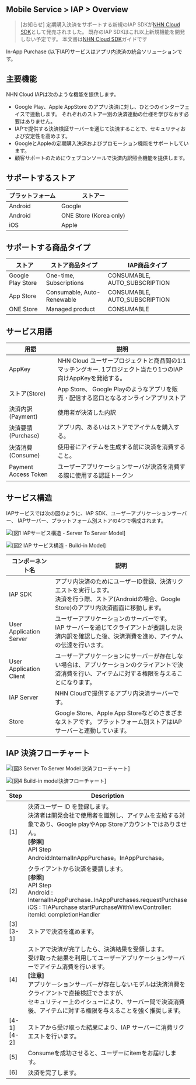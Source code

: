 ## Mobile Service > IAP > Overview

> [お知らせ]
> 定期購入決済をサポートする新規のIAP SDKが[NHN Cloud SDK](http://docs.toast.com/ja/TOAST/ja/toast-sdk/overview/)として発売されました。
> 既存のIAP SDKはこれ以上新規機能を開発しない予定です。
> 本文書は[NHN Cloud SDK](http://docs.toast.com/ja/TOAST/ja/toast-sdk/overview/)ガイドです


In-App Purchase (以下IAP)サービスはアプリ内決済の統合ソリューションです。


## 主要機能

NHN Cloud IAPは次のような機能を提供します。

* Google Play、Apple AppStore のアプリ決済に対し、ひとつのインターフェイスで連動します。
それぞれのストアー別の決済連動の仕様を学びなおす必要はありません。
* IAPで提供する決済検証サーバーを通じて決済することで、セキュリティおよび安定性を高めます。
* GoogleとAppleの定期購入決済およびプロモーション機能をサポートしています。
* 顧客サポートのためにウェブコンソールで決済内訳照会機能を提供します。

## サポートするストア

| プラットフォーム | ストアー |
| --- | --- |
| Android | Google |
| Android | ONE Store (Korea only)|
| iOS | Apple |

## サポートする商品タイプ

| ストア | ストア商品タイプ| IAP商品タイプ|    
|---|---|---|
| Google Play Store| One-time, Subscriptions | CONSUMABLE, AUTO_SUBSCRIPTION |
| App Store| Consumable, Auto-Renewable | CONSUMABLE, AUTO_SUBSCRIPTION |
| ONE Store|	Managed product | CONSUMABLE|

## サービス用語

| 用語 | 説明 |
| --- | --- |
| AppKey | NHN Cloud ユーザープロジェクトと商品間の1:1 マッチングキー. 1プロジェクト当たり1つのIAP向けAppKeyを発給する。 |
| ストア(Store) | App Store、 Google Playのようなアプリを販売・配信する窓口となるオンラインアプリストア |
| 決済内訳(Payment) | 使用者が決済した内訳 |
| 決済要請(Purchase) | アプリ内、あるいはストアでアイテムを購入する。 |
| 決済消費(Consume) | 使用者にアイテムを生成する前に決済を消費すること。 |
| Payment Access Token | ユーザーアプリケーションサーバが決済を消費する際に使用する認証トークン |

## サービス構造

IAPサービスでは次の図のように、IAP SDK、ユーザーアプリケーションサーバー、 IAPサーバー、プラットフォーム別ストアの4つで構成されます。

![[図1 IAPサービス構造 - Server To Server Model]](http://static.toastoven.net/prod_iap/iap_n_1.png)


![[図2 IAP サービス構造 - Build-in Model]](http://static.toastoven.net/prod_iap/iap_n_23.png)


| コンポーネント名 | 説明 |
| ----- | --- |
| IAP SDK | アプリ内決済のためにユーザーID登録、決済リクエストを実行します。 <br> 決済を行う際、ストア(Androidの場合、Google Store)のアプリ内決済画面に移動します。 |
| User Application Server | ユーザーアプリケーションのサーバーです。 <br> IAP サーバーを通じてクライアントが要請した決済内訳を確認した後、決済消費を進め、アイテムの伝達を行います。 |
| User Application Client | ユーザーアプリケーションにサーバーが存在しない場合は、アプリケーションのクライアントで決済消費を行い、アイテムに対する権限を与えることになります。 |
| IAP Server | NHN Cloudで提供するアプリ内決済サーバーです。|
| Store | Google Store、Apple App Storeなどのさまざまなストアです。 プラットフォーム別ストアはIAPサーバーと連動しています。 |


## IAP 決済フローチャート


![[図3 Server To Server Model 決済フローチャート]](http://static.toastoven.net/prod_iap/iap_n_28.png)


![[図4 Build-in model決済フローチャート]](http://static.toastoven.net/prod_iap/iap_n_29.png)


| Step | Description |
| ---------- | ----------- |
| [1] | 決済ユーザー ID を登録します。 <br>決済者は開発会社で使用者を識別し、アイテムを支給する対象であり、Google playやApp Storeアカウントではありません。<br>**[参照]**<br>API Step<br>Android:InternalInAppPurchase。InAppPurchase。 |
| [2] | クライアントから決済を要請します。<br>**[参照]** <br>API Step<br>Android : InternalInAppPurchase..InAppPurchases.requestPurchase<br>iOS : TIAPurchase startPurchaseWithViewController: itemId: completionHandler |
| [3]<br>[3-1] | ストアで決済を進めます。 |
| [4] | ストアで決済が完了したら、決済結果を受領します。<br> 受け取った結果を利用してユーザーアプリケーションサーバーでアイテム消費を行います。<br>**[注意]** <br>アプリケーションサーバーが存在しないモデルは決済消費をクライアントで直接検証できますが、 <br/> セキュリティー上のイシューにより、サーバー間で決済消費後、アイテムに対する権限を与えることを強く推奨します。 |
| [4-1]<br>[4-2] | ストアから受け取った結果により、IAP サーバーに消費リクエストを行います。 |
| [5] | Consumeを成功させると、ユーザーにitemをお届けします。 |
| [6] | 決済を完了します。 |
